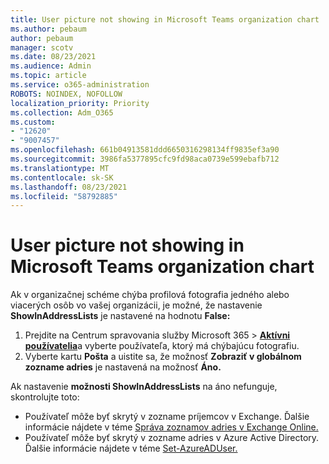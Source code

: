 ```yaml
---
title: User picture not showing in Microsoft Teams organization chart
ms.author: pebaum
author: pebaum
manager: scotv
ms.date: 08/23/2021
ms.audience: Admin
ms.topic: article
ms.service: o365-administration
ROBOTS: NOINDEX, NOFOLLOW
localization_priority: Priority
ms.collection: Adm_O365
ms.custom:
- "12620"
- "9007457"
ms.openlocfilehash: 661b04913581ddd6650316298134ff9835ef3a90
ms.sourcegitcommit: 3986fa5377895cfc9fd98aca0739e599ebafb712
ms.translationtype: MT
ms.contentlocale: sk-SK
ms.lasthandoff: 08/23/2021
ms.locfileid: "58792885"
---
```

# <a name="user-picture-not-showing-in-microsoft-teams-organization-chart"></a>User picture not showing in Microsoft Teams organization chart

Ak v organizačnej schéme chýba profilová fotografia jedného alebo viacerých osôb vo vašej organizácii, je možné, že nastavenie **ShowInAddressLists** je nastavené na hodnotu **False:**

1. Prejdite na Centrum spravovania služby Microsoft 365 > [**Aktívni používatelia**](https://admin.microsoft.com/Adminportal/Home?source=applauncher#/users)a vyberte používateľa, ktorý má chýbajúcu fotografiu. 
1. Vyberte kartu **Pošta** a uistite sa, že možnosť **Zobraziť v globálnom zozname adries** je nastavená na možnosť **Áno.** 

Ak nastavenie **možnosti ShowInAddressLists** na áno nefunguje, skontrolujte toto: 

- Používateľ môže byť skrytý v zozname príjemcov v Exchange. Ďalšie informácie nájdete v téme [Správa zoznamov adries v Exchange Online.](https://docs.microsoft.com/exchange/address-books/address-lists/manage-address-lists#use-the-eac-to-hide-recipients-from-address-lists) 
- Používateľ môže byť skrytý v zozname adries v Azure Active Directory. Ďalšie informácie nájdete v téme [Set-AzureADUser.](https://docs.microsoft.com/powershell/module/azuread/set-azureaduser?view=azureadps-2.0) 
